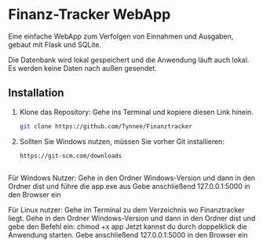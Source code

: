 # Finanz-Tracker WebApp

Eine einfache WebApp zum Verfolgen von Einnahmen und Ausgaben, gebaut mit Flask und SQLite.

Die Datenbank wird lokal gespeichert und die Anwendung läuft auch lokal. Es werden keine Daten nach außen gesendet.

## Installation

1. Klone das Repository:
   Gehe ins Terminal und kopiere diesen Link hinein.
   ```bash
   git clone https://github.com/Tynnee/Finanztracker

2. Sollten Sie Windows nutzen, müssen Sie vorher Git installieren:
   ```bash
   https://git-scm.com/downloads



Für Windows Nutzer:
Gehe in den Ordner Windows-Version und dann in den Ordner dist und führe die app.exe aus
Gebe anschließend 127.0.0.1:5000 in den Browser ein


Für Linux nutzer:
Gehe im Terminal zu dem Verzeichnis wo Finanztracker liegt.
Gehe in den Ordner Windows-Version und dann in den Ordner dist und gebe den Befehl ein: chmod +x app
Jetzt kannst du durch doppelklick die Anwendung starten.
Gebe anschließend 127.0.0.1:5000 in den Browser ein